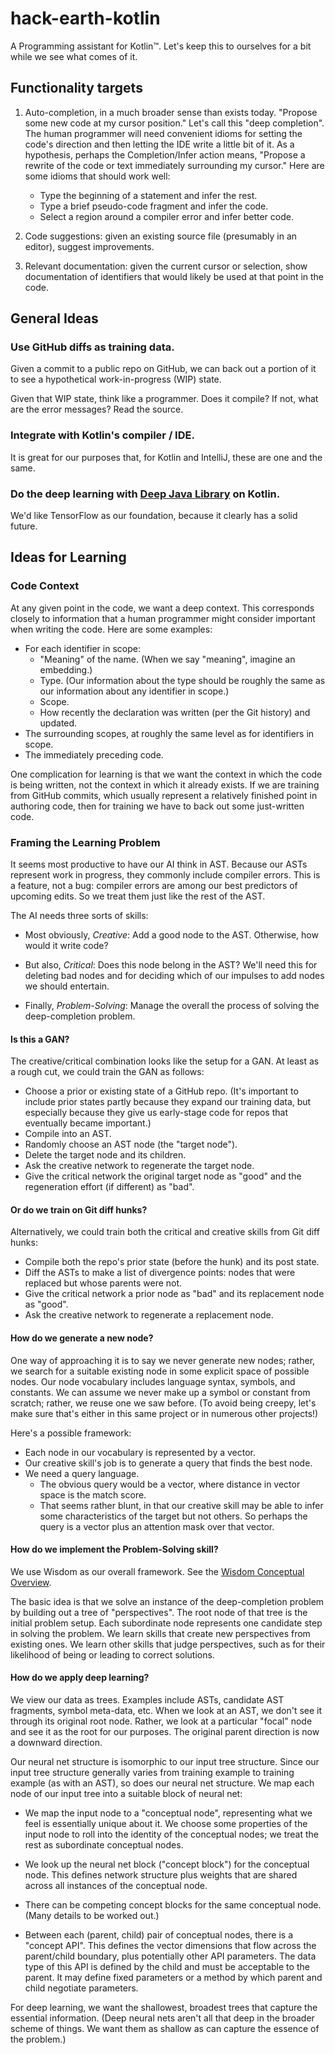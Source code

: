 # hack-earth-kotlin

A Programming assistant for Kotlin™. Let's keep this to ourselves for a bit while we see what comes of it.

## Functionality targets

1. Auto-completion, in a much broader sense than exists today. "Propose some new code at my cursor position."
   Let's call this "deep completion". The human programmer will need convenient idioms for setting the code's
   direction and then letting the IDE write a little bit of it. As a hypothesis, perhaps the Completion/Infer
   action means, "Propose a rewrite of the code or text immediately surrounding my cursor." Here are some
   idioms that should work well:
   * Type the beginning of a statement and infer the rest.
   * Type a brief pseudo-code fragment and infer the code.
   * Select a region around a compiler error and infer better code.
   
2. Code suggestions: given an existing source file (presumably in an editor), suggest improvements.

3. Relevant documentation: given the current cursor or selection, show documentation of identifiers that would
   likely be used at that point in the code.

## General Ideas

### Use GitHub diffs as training data.

Given a commit to a public repo on GitHub, we can back out a portion of it to see a hypothetical work-in-progress 
(WIP) state.

Given that WIP state, think like a programmer. Does it compile? If not, what are the error messages? Read the source.

### Integrate with Kotlin's compiler / IDE.

It is great for our purposes that, for Kotlin and IntelliJ, these are one and the same.

### Do the deep learning with [Deep Java Library]() on Kotlin.

We'd like TensorFlow as our foundation, because it clearly has a solid future.

## Ideas for Learning

### Code Context

At any given point in the code, we want a deep context. This corresponds closely to information that a human programmer
might consider important when writing the code. Here are some examples:
* For each identifier in scope:
  * "Meaning" of the name. (When we say "meaning", imagine an embedding.)
  * Type. (Our information about the type should be roughly the same as our information about any identifier in scope.)
  * Scope.
  * How recently the declaration was written (per the Git history) and updated.
* The surrounding scopes, at roughly the same level as for identifiers in scope.
* The immediately preceding code.

One complication for learning is that we want the context in which the code is being written, not the
context in which it already exists. If we are training from GitHub commits, which usually represent a 
relatively finished point in authoring code, then for training we have to back out some just-written code.

### Framing the Learning Problem

It seems most productive to have our AI think in AST. Because our ASTs represent work in progress, 
they commonly include compiler errors. This is a feature, not a bug: compiler errors are among our best predictors
of upcoming edits. So we treat them just like the rest of the AST.                                    

The AI needs three sorts of skills:

* Most obviously, *Creative*: Add a good node to the AST. Otherwise, how would it write code?
 
* But also, *Critical*: Does this node belong in the AST? We'll need this for deleting bad nodes
  and for deciding which of our impulses to add nodes we should entertain.
  
* Finally, *Problem-Solving*: Manage the overall the process of solving the deep-completion problem.
  
#### Is this a GAN?
  
The creative/critical combination looks like the setup for a GAN. At least as a rough cut,
we could train the GAN as follows:

* Choose a prior or existing state of a GitHub repo. (It's important to include prior states partly because
  they expand our training data, but especially because they give us early-stage code for repos that eventually
  became important.)
* Compile into an AST.
* Randomly choose an AST node (the "target node").
* Delete the target node and its children.
* Ask the creative network to regenerate the target node.
* Give the critical network the original target node as "good" and the regeneration effort (if different) as "bad".

#### Or do we train on Git diff hunks?

Alternatively, we could train both the critical and creative skills from Git diff hunks:
* Compile both the repo's prior state (before the hunk) and its post state.
* Diff the ASTs to make a list of divergence points: nodes that were replaced but whose parents were not.
* Give the critical network a prior node as "bad" and its replacement node as "good".
* Ask the creative network to regenerate a replacement node.

#### How do we generate a new node?

One way of approaching it is to say we never generate new nodes; rather, we search for a suitable existing node
in some explicit space of possible nodes. Our node vocabulary includes language syntax, symbols, and constants.
We can assume we never make up a symbol or constant from scratch; rather, we reuse one we saw before. (To avoid
being creepy, let's make sure that's either in this same project or in numerous other projects!)

Here's a possible framework:
* Each node in our vocabulary is represented by a vector.
* Our creative skill's job is to generate a query that finds the best node.
* We need a query language.
  * The obvious query would be a vector, where distance in vector space is the match score. 
  * That seems rather blunt, in that our creative skill may be able to infer some characteristics 
    of the target but not others. So perhaps the query is a vector plus an attention mask over that vector.

#### How do we implement the Problem-Solving skill?

We use Wisdom as our overall framework. See the 
[Wisdom Conceptual Overview](https://docs.google.com/document/d/1vouA9qZjAZxhFV8VbtkCZytrkFw_83D00P7rU9xRVes).

The basic idea is that we solve an instance of the deep-completion problem by building out a tree of "perspectives". 
The root node of that tree is the initial problem setup. Each subordinate node represents one candidate step in
solving the problem. We learn skills that create new perspectives from existing ones. We learn other skills that judge
perspectives, such as for their likelihood of being or leading to correct solutions.  

#### How do we apply deep learning?

We view our data as trees. Examples include ASTs, candidate AST fragments, symbol meta-data, etc. 
When we look at an AST, we don't see it through its original root node. Rather, we look at a particular "focal" node
and see it as the root for our purposes. The original parent direction is now a downward direction.

Our neural net structure is isomorphic to our input tree structure. Since our input tree structure generally varies
from training example to training example (as with an AST), so does our neural net structure. We map each node of
our input tree into a suitable block of neural net:

* We map the input node to a "conceptual node", representing what we feel is essentially unique about it. 
  We choose some properties of the input node to roll into the identity of the conceptual nodes; we treat the
  rest as subordinate conceptual nodes.

* We look up the neural net block ("concept block") for the conceptual node. This defines network structure plus 
  weights that are shared across all instances of the conceptual node.
  
* There can be competing concept blocks for the same conceptual node. (Many details to be worked out.)

* Between each (parent, child) pair of conceptual nodes, there is a "concept API". This defines the vector
  dimensions that flow across the parent/child boundary, plus potentially other API parameters. The data type of this 
  API is defined by the child and must be acceptable to the parent. It may define fixed parameters or a method by
  which parent and child negotiate parameters.

For deep learning, we want the shallowest, broadest trees that capture the essential information. (Deep neural nets 
aren't all that deep in the broader scheme of things. We want them as shallow as can capture the essence of the problem.)




